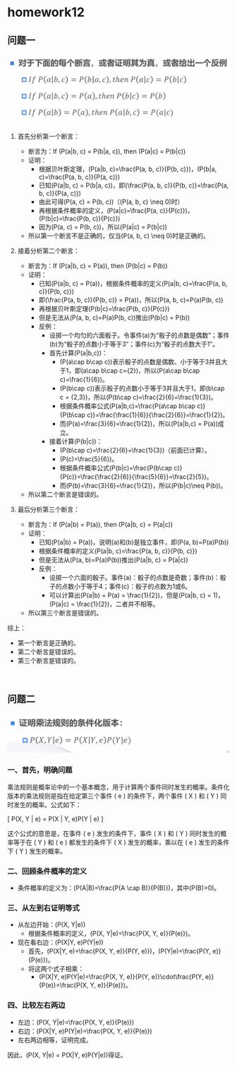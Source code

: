 <!--
 * @Author: shysgsg 1054733568@qq.com
 * @Date: 2024-12-14 23:21:42
 * @LastEditors: shysgsg 1054733568@qq.com
 * @LastEditTime: 2025-01-10 16:37:50
 * @FilePath: \人工智能\homework\homework12\homework12.md
 * @Description: 这是默认设置,请设置`customMade`, 打开koroFileHeader查看配置 进行设置: https://github.com/OBKoro1/koro1FileHeader/wiki/%E9%85%8D%E7%BD%AE
-->
# homework12

## 问题一
![alt text](image.png)

1. 首先分析第一个断言：
   - 断言为：If \(P(a|b, c) = P(b|a, c)\), then \(P(a|c) = P(b|c)\)
   - 证明：
     - 根据贝叶斯定理，\(P(a|b, c)=\frac{P(a, b, c)}{P(b, c)}\)，\(P(b|a, c)=\frac{P(a, b, c)}{P(a, c)}\)
     - 已知\(P(a|b, c) = P(b|a, c)\)，即\(\frac{P(a, b, c)}{P(b, c)}=\frac{P(a, b, c)}{P(a, c)}\)
     - 由此可得\(P(a, c) = P(b, c)\)（\(P(a, b, c) \neq 0\)时）
     - 再根据条件概率的定义，\(P(a|c)=\frac{P(a, c)}{P(c)}\)，\(P(b|c)=\frac{P(b, c)}{P(c)}\)
     - 因为\(P(a, c) = P(b, c)\)，所以\(P(a|c) = P(b|c)\)
   - 所以第一个断言不是正确的，仅当\(P(a, b, c) \neq 0\)时是正确的。

2. 接着分析第二个断言：
   - 断言为：If \(P(a|b, c) = P(a)\), then \(P(b|c) = P(b)\)
   - 证明：
     - 已知\(P(a|b, c) = P(a)\)，根据条件概率的定义\(P(a|b, c)=\frac{P(a, b, c)}{P(b, c)}\)
     - 即\(\frac{P(a, b, c)}{P(b, c)} = P(a)\)，所以\(P(a, b, c)=P(a)P(b, c)\)
     - 再根据贝叶斯定理\(P(b|c)=\frac{P(b, c)}{P(c)}\)
     - 但是无法从\(P(a, b, c)=P(a)P(b, c)\)推出\(P(b|c) = P(b)\)
     - 反例：
       - 设掷一个均匀的六面骰子。令事件\(a\)为“骰子的点数是偶数”；事件\(b\)为“骰子的点数小于等于3”；事件\(c\)为“骰子的点数大于1”。
       - 首先计算\(P(a|b,c)\)：
         - \(P(a\cap b\cap c)\)表示骰子的点数是偶数、小于等于3并且大于1，即\(a\cap b\cap c=\{2\}\)，所以\(P(a\cap b\cap c)=\frac{1}{6}\)。
         - \(P(b\cap c)\)表示骰子的点数小于等于3并且大于1，即\(b\cap c = \{2,3\}\)，所以\(P(b\cap c)=\frac{2}{6}=\frac{1}{3}\)。
         - 根据条件概率公式\(P(a|b,c)=\frac{P(a\cap b\cap c)}{P(b\cap c)}=\frac{\frac{1}{6}}{\frac{2}{6}}=\frac{1}{2}\)。
         - 而\(P(a)=\frac{3}{6}=\frac{1}{2}\)，所以\(P(a|b,c) = P(a)\)成立。
       - 接着计算\(P(b|c)\)：
         - \(P(b\cap c)=\frac{2}{6}=\frac{1}{3}\)（前面已计算）。
         - \(P(c)=\frac{5}{6}\)。
         - 根据条件概率公式\(P(b|c)=\frac{P(b\cap c)}{P(c)}=\frac{\frac{2}{6}}{\frac{5}{6}}=\frac{2}{5}\)。
         - 而\(P(b)=\frac{3}{6}=\frac{1}{2}\)，所以\(P(b|c)\neq P(b)\)。
   - 所以第二个断言是错误的。

3. 最后分析第三个断言：
   - 断言为：If \(P(a|b) = P(a)\), then \(P(a|b, c) = P(a|c)\)
   - 证明：
     - 已知\(P(a|b) = P(a)\)，说明\(a\)和\(b\)是独立事件，即\(P(a, b)=P(a)P(b)\)
     - 根据条件概率的定义\(P(a|b, c)=\frac{P(a, b, c)}{P(b, c)}\)
     - 但是无法从\(P(a, b)=P(a)P(b)\)推出\(P(a|b, c) = P(a|c)\)
     - 反例：
       - 设掷一个六面的骰子。事件\(a\)：骰子的点数是奇数；事件\(b\)：骰子的点数小于等于4；事件\(c\)：骰子的点数为1或6。
       - 可以计算出\(P(a|b) = P(a) = \frac{1}{2}\)，但是\(P(a|b, c) = 1\)，\(P(a|c) = \frac{1}{2}\)，二者并不相等。
   - 所以第三个断言是错误的。

综上：
- 第一个断言是正确的。
- 第二个断言是错误的。
- 第三个断言是错误的。
</br>

## 问题二
![alt text](image-1.png)

### 一、首先，明确问题
乘法规则是概率论中的一个基本概念，用于计算两个事件同时发生的概率。条件化版本的乘法规则是指在给定第三个事件 \( e \) 的条件下，两个事件 \( X \) 和 \( Y \) 同时发生的概率。公式如下：

\[ P(X, Y | e) = P(X | Y, e)P(Y | e) \]

这个公式的意思是，在事件 \( e \) 发生的条件下，事件 \( X \) 和 \( Y \) 同时发生的概率等于在 \( Y \) 和 \( e \) 都发生的条件下 \( X \) 发生的概率，乘以在 \( e \) 发生的条件下 \( Y \) 发生的概率。

### 二、回顾条件概率的定义
   - 条件概率的定义为：\(P(A|B)=\frac{P(A \cap B)}{P(B)}\)，其中\(P(B)>0\)。
    
### 三、从左到右证明等式
   - 从左边开始：\(P(X, Y|e)\)
     - 根据条件概率的定义，\(P(X, Y|e)=\frac{P(X, Y, e)}{P(e)}\)。
   - 现在看右边：\(P(X|Y, e)P(Y|e)\)
     - 首先，\(P(X|Y, e)=\frac{P(X, Y, e)}{P(Y, e)}\)，\(P(Y|e)=\frac{P(Y, e)}{P(e)}\)。
     - 将这两个式子相乘：
       - \(P(X|Y, e)P(Y|e)=\frac{P(X, Y, e)}{P(Y, e)}\cdot\frac{P(Y, e)}{P(e)}=\frac{P(X, Y, e)}{P(e)}\)。

### 四、比较左右两边
   - 左边：\(P(X, Y|e)=\frac{P(X, Y, e)}{P(e)}\)
   - 右边：\(P(X|Y, e)P(Y|e)=\frac{P(X, Y, e)}{P(e)}\)
   - 左右两边相等，证明完成。

因此，\(P(X, Y|e) = P(X|Y, e)P(Y|e)\)得证。




